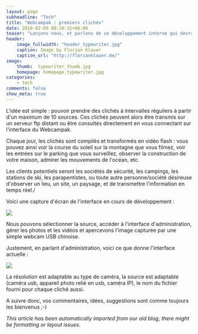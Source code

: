 ```yaml
---
layout: page
subheadline: "Tech"
title: "Webcampak : premiers clichés"
date: 2010-02-09 08:10:31+00:00
teaser: "Lançons nous, et parlons de ce développement interne qui devrait  prochainement être externalisé et proposé sur notre boutique en ligne :  je veux parler de _Webcampak_, un serveur de clichés, capable de  gérer directement un appareil photo, une caméra USB, ou une caméra IP !"
header:
    image_fullwidth: "header_typewriter.jpg"
    caption: Image by Florian Klauer
    caption_url: "http://florianklauer.de/"
image:
    thumb:  typewriter_thumb.jpg
    homepage: homepage_typewriter.jpg
categories:
    - tech
comments: false
show_meta: true
---
```

L'idée est simple : pouvoir prendre des clichés à intervalles  réguliers à partir d'un maximum de 10 sources. Ces clichés peuvent alors  être transmis sur un serveur ftp distant ou être consultés directement  en vous connectant sur l'interface du Webcampak.

Chaque jour, les clichés sont compilés et transformés en vidéo flash :  vous pouvez ainsi voir la course du soleil sur la montagne que vous  filmez, voir les entrées sur le parking que vous surveillez, observer la  construction de votre maison, admirer les mouvements de l'océan, etc.

Les clients potentiels seront les sociétés de sécurité, les campings,  les stations de ski, les parapentistes, ou toute autre personne/société  désireuse d'observer un lieu, un site, un paysage, et de transmettre  l'information en temps réel./

Voici une capture d'écran de l'interface en cours de développement :

[![](http://infracom-france.com/blog2/wp-content/uploads/2010/02/webcampak21.jpg)](http://infracom-france.com/blog2/wp-content/uploads/2010/02/webcampak21.jpg)

Nous pouvons sélectionner la source, accéder à l'interface  d'administration, gérer les photos et les vidéos et apercevons l'image  capturée par une simple webcam USB chinoise.

Justement, en parlant d'administration, voici ce que donne  l'interface actuelle :

[![](http://infracom-france.com/blog2/wp-content/uploads/2010/02/webcampack1.jpg)](http://infracom-france.com/blog2/wp-content/uploads/2010/02/webcampack1.jpg)

La résolution est adaptable au type de caméra, la source est  adaptable (caméra usb, appareil photo relié en usb, caméra IP), le nom  du fichier fourni pour chaque cliché aussi.

A suivre donc, vos commentaires, idées, suggestions sont comme  toujours les bienvenus ;-)

_This article has been automatically imported from our old blog, there might be formatting or layout issues._
